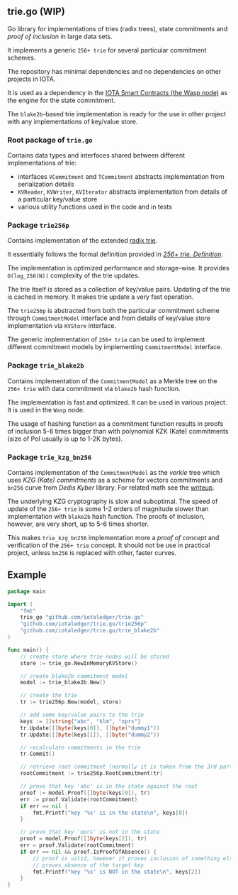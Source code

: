 ## trie.go  (WIP)
Go library for implementations of tries (radix trees), state commitments and _proof of inclusion_ in large data sets.

It implements a generic `256+ trie` for several particular commitment schemes. 

The repository has minimal dependencies and no dependencies on other projects in IOTA. 

It is used as a dependency in the [IOTA Smart Contracts (the Wasp node)](https://github.com/iotaledger/wasp) 
as the engine for the state commitment.

The `blake2b`-based trie implementation is ready for the use in other project with any implementations of key/value store. 

### Root package of `trie.go` 
Contains data types and interfaces shared between different implementations of trie:
- interfaces `VCommitment` and `TCommitment` abstracts implementation from serialization details
- `KVReader`, `KVWriter`, `KVIterator` abstracts implementation from details of a particular key/value store
- various utility functions used in the code and in tests

### Package `trie256p` 
Contains implementation of the extended [radix trie](https://en.wikipedia.org/wiki/Radix_tree).

It essentially follows the formal definition provided in [_256+ trie. Definition_](https://hackmd.io/@Evaldas/H13YFOVGt). 

The implementation is optimized performance and storage-wise. It provides `O(log_256(N))` complexity of the trie updates.

The trie itself is stored as a collection of key/value pairs. Updating of the trie is cached in memory. 
It makes trie update a very fast operation.

The `trie256p` is abstracted from both the particular commitment scheme through `CommitmentModel` interface 
and from details of key/value store implementation via `KVStore` interface. 

The generic implementation of `256+ trie` can be used to implement different commitment models by implementing 
`CommitmentModel` interface.  

### Package `trie_blake2b`
Contains implementation of the `CommitmentModel` as a Merkle tree on the `256+ trie` with data commitment via `blake2b` hash function. 

The implementation is fast and optimized. It can be used in various project. It is used in the `Wasp` node.

The usage of hashing function as a commitment function results in proofs of inclusion 5-6 times bigger than with
polynomial KZK (Kate) commitments (size of PoI usually is up to 1-2K bytes).

### Package `trie_kzg_bn256` 
Contains implementation of the `CommitmentModel` as the _verkle_ tree which uses _KZG (Kate) commitments_ 
as a scheme for vectors commitments and `bn256` curve from _Dedis Kyber_ library. 
For related math see the [writeup](https://hackmd.io/@Evaldas/SJ9KHoDJF).

The underlying KZG cryptography is slow and suboptimal. The speed of update of the `256+ trie` is some 1-2 orders of magnitude 
slower than implementation with `blake2b` hash function. The proofs of inclusion, however, are very short, up to 5-6
times shorter.

This makes `trie_kzg_bn256` implementation more a _proof of concept_ and verification of the `256+ trie` concept. 
It should not be use in practical project, unless `bn256` is replaced with other, faster curves.

## Example 

```go
package main

import (
	"fmt"
	trie_go "github.com/iotaledger/trie.go"
	"github.com/iotaledger/trie.go/trie256p"
	"github.com/iotaledger/trie.go/trie_blake2b"
)

func main() {
	// create store where trie nodes will be stored
	store := trie_go.NewInMemoryKVStore()

	// create blake2b commitment model
	model := trie_blake2b.New()

	// create the trie
	tr := trie256p.New(model, store)

	// add some key/value pairs to the trie
	keys := []string{"abc", "klm", "oprs"}
	tr.Update([]byte(keys[0]), []byte("dummy1"))
	tr.Update([]byte(keys[1]), []byte("dummy2"))

	// recalculate commitments in the trie
	tr.Commit()

	// retrieve root commitment (normally it is taken from the 3rd party)
	rootCommitment := trie256p.RootCommitment(tr)

	// prove that key 'abc' is in the state against the root
	proof := model.Proof([]byte(keys[0]), tr)
	err := proof.Validate(rootCommitment)
	if err == nil {
		fmt.Printf("key '%s' is in the state\n", keys[0])
	}

	// prove that key 'oprs' is not in the state
	proof = model.Proof([]byte(keys[2]), tr)
	err = proof.Validate(rootCommitment)
	if err == nil && proof.IsProofOfAbsence() {
		// proof is valid, however it proves inclusion of something else in the state and effectively 
		// proves absence of the target key   
		fmt.Printf("key '%s' is NOT in the state\n", keys[2])
	}
}
```